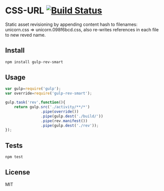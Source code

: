 CSS-URL [![Build Status](https://travis-ci.org/galkinrost/gulp-rev-css-url.svg?branch=master)](https://travis-ci.org/galkinrost/gulp-rev-css-url)
=========
Static asset revisioning by appending content hash to filenames: unicorn.css => unicorn.098f6bcd.css, also re-writes references in each file to new reved name.

Install
--
```sh
npm install gulp-rev-smart
```

Usage
--

```javascript
var gulp=require('gulp');
var override=require('gulp-rev-smart');

gulp.task('rev',function(){
    return gulp.src('./activity/**/*')
                .pipe(override())
                .pipe(gulp.dest('./build/'))
                .pipe(rev.manifest())
                .pipe(gulp.dest('./rev'));
});

```
Tests
--
```sh
npm test
```

License
----

MIT
